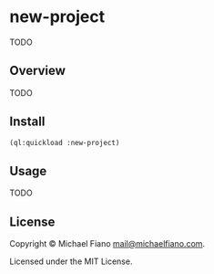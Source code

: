# new-project

TODO

## Overview

TODO

## Install

```lisp
(ql:quickload :new-project)
```

## Usage

TODO

## License

Copyright © Michael Fiano <mail@michaelfiano.com>.

Licensed under the MIT License.
